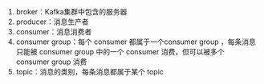 1. broker：Kafka集群中包含的服务器
2. producer：消息生产者
3. consumer：消息消费者
4. consumer group：每个 consumer 都属于一个consumer group ，每条消息只能被 consumer group 中的一个 consumer 消费，但可以被多个 consumer group 消费
5. topic：消息的类别，每条消息都属于某个 topic 
